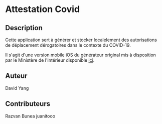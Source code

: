 # Attestation Covid

## Description

Cette application sert à générer et stocker localelement des autorisations de déplacement dérogatoires dans le contexte du COVID-19.

Il s'agit d'une version mobile iOS du générateur original mis à disposition par le Ministère de l'Intérieur disponible [ici](https://media.interieur.gouv.fr/deplacement-covid-19/).

## Auteur

David Yang

## Contributeurs

Razvan Bunea
juanitooo
